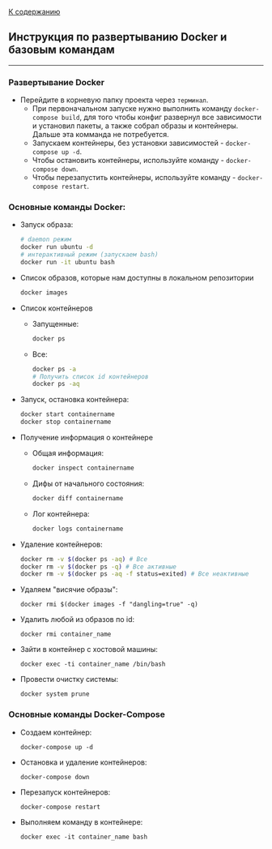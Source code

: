[К содержанию](../readme.md)

## Инструкция по развертыванию Docker и базовым командам

----

### Развертывание Docker

* Перейдите в корневую папку проекта через `терминал`.
    * При первоначальном запуске нужно выполнить команду ````docker-compose build````, для того чтобы конфиг развернул все зависимости и установил пакеты, а также собрал образы и контейнеры. Дальше эта комманда не потребуется.
    * Запускаем контейнеры, без установки зависимостей - ````docker-compose up -d````.
    * Чтобы остановить контейнеры, используйте команду - ```docker-compose down```.
    * Чтобы перезапустить контейнеры, используйте команду - ```docker-compose restart```.

### Основные команды Docker:

* Запуск образа:

   ```bash
   # daemon режим
   docker run ubuntu -d
   # интерактивный режим (запускаем bash)
   docker run -it ubuntu bash
   ```

* Cписок образов, которые нам доступны в локальном репозитории 
   ```bash
   docker images
   ```

* Список контейнеров
   * Запущенные:
   
      ```bash
      docker ps
      ```
   * Все:
   
      ```bash
      docker ps -a
      # Получить список id контейнеров
      docker ps -aq
      ```

* Запуск, остановка контейнера:

   ```bash
   docker start containername
   docker stop containername
   ```
* Получение информация о контейнере
   * Общая информация:
   
      ```bash
      docker inspect containername
      ```

   * Дифы от начального состояния:
   
      ```bash
      docker diff containername
      ```
   * Лог контейнера:
   
      ```bash
      docker logs containername
      ```

* Удаление контейнеров:

   ```bash
   docker rm -v $(docker ps -aq) # Все
   docker rm -v $(docker ps -q) # Все активные
   docker rm -v $(docker ps -aq -f status=exited) # Все неактивные
   ```

* Удаляем "висячие образы":

   ```
   docker rmi $(docker images -f "dangling=true" -q)
   ```
* Удалить любой из образов по id:
   
   ```
   docker rmi container_name
   ```
* Зайти в контейнер с хостовой машины:
   
   ```
   docker exec -ti container_name /bin/bash
   ```
* Провести очистку системы: 
   
   ```
   docker system prune
   ```
   
### Основные команды Docker-Compose

* Создаем контейнер:

   ```
   docker-compose up -d
   ```

* Остановка и удаление контейнеров:

   ```
   docker-compose down
   ```
* Перезапуск контейнеров: 

   ```
   docker-compose restart
   ```   

* Выполняем команду в контейнере:

   ```
   docker exec -it container_name bash
   ```
